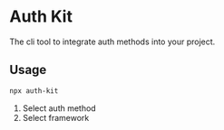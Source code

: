 # Auth Kit

The cli tool to integrate auth methods into your project.

## Usage

```bash
npx auth-kit
```

1. Select auth method
2. Select framework
